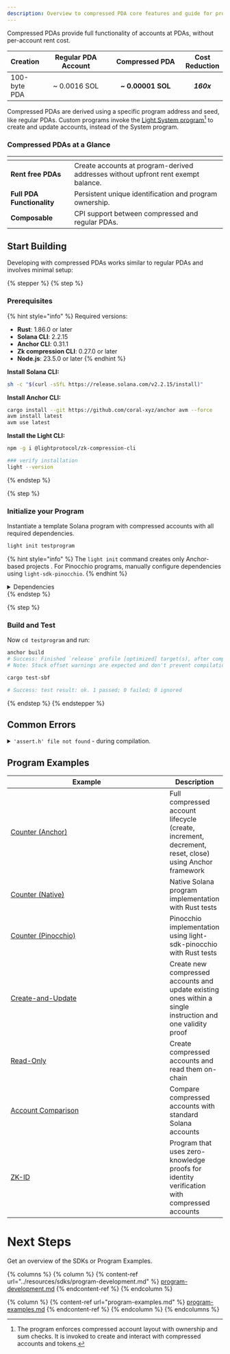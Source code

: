 ```yaml
---
description: Overview to compressed PDA core features and guide for program development.
---
```



Compressed PDAs provide full functionality of accounts at PDAs, without per-account rent cost.

<table><thead><tr><th valign="middle">Creation</th><th width="200" align="center">Regular PDA Account</th><th width="200" align="center">Compressed PDA</th><th align="center">Cost Reduction</th></tr></thead><tbody><tr><td valign="middle">100-byte PDA</td><td align="center">~ 0.0016 SOL</td><td align="center"><strong>~ 0.00001 SOL</strong></td><td align="center"><em><strong>160x</strong></em></td></tr></tbody></table>

Compressed PDAs are derived using a specific program address and seed, like regular PDAs. Custom programs invoke the [Light System program](#user-content-fn-1)[^1] to create and update accounts, instead of the System program.

### Compressed PDAs at a Glance

<table data-view="cards"><thead><tr><th></th><th></th></tr></thead><tbody><tr><td><strong>Rent free PDAs</strong></td><td>Create accounts at program-derived addresses without upfront rent exempt balance.</td></tr><tr><td><strong>Full PDA Functionality</strong></td><td>Persistent unique identification and program ownership.</td></tr><tr><td><strong>Composable</strong></td><td>CPI support between compressed and regular PDAs.</td></tr></tbody></table>

## Start Building

Developing with compressed PDAs works similar to regular PDAs and involves minimal setup:

{% stepper %}
{% step %}
### Prerequisites

{% hint style="info" %}
Required versions:

* **Rust**: 1.86.0 or later
* **Solana CLI**: 2.2.15
* **Anchor CLI**: 0.31.1
* **Zk compression CLI**: 0.27.0 or later
* **Node.js**: 23.5.0 or later
{% endhint %}

**Install Solana CLI:**

```bash
sh -c "$(curl -sSfL https://release.solana.com/v2.2.15/install)"
```

**Install Anchor CLI:**

```bash
cargo install --git https://github.com/coral-xyz/anchor avm --force
avm install latest
avm use latest
```

**Install the Light CLI:**

```bash
npm -g i @lightprotocol/zk-compression-cli
```

```bash
### verify installation
light --version
```
{% endstep %}

{% step %}
### Initialize your Program

Instantiate a template Solana program with compressed accounts with all required dependencies.

```bash
light init testprogram
```

{% hint style="info" %}
The `light init` command creates only Anchor-based projects . For Pinocchio programs, manually configure dependencies using `light-sdk-pinocchio`.
{% endhint %}

<details>

<summary>Dependencies</summary>

#### Rust Crates

* `light-sdk` - Core SDK for compressed accounts in native and anchor programs
* `light-sdk-pinocchio` Core SDK for compressed accounts in pinocchio programs
* `light-client` - RPC client and indexer for interacting with compressed accounts
* `light-program-test` - Testing utilities for compressed programs.

#### TypeScript/JavaScript Packages

* `@lightprotocol/stateless.js` - Client library for interacting with compressed accounts
* `@lightprotocol/zk-compression-cli` - Command-line tools for ZK compression development

</details>
{% endstep %}

{% step %}
### Build and Test

Now `cd testprogram` and run:

```bash
anchor build
# Success: Finished `release` profile [optimized] target(s), after compiling.
# Note: Stack offset warnings are expected and don't prevent compilation
```

```bash
cargo test-sbf

# Success: test result: ok. 1 passed; 0 failed; 0 ignored
```
{% endstep %}
{% endstepper %}

## **Common Errors**

<details>

<summary><code>'assert.h' file not found</code> - during compilation.</summary>

```shellscript
Fix: 
In your terminal, run:
1. export CC=$(xcrun -find clang)
2. export SDKROOT=$(xcrun --show-sdk-path)
3. cargo clean
4. anchor build


Example log:
The following warnings were emitted during compilation:

warning: blake3@1.5.1: In file included from c/blake3_neon.c:1:
warning: blake3@1.5.1: c/blake3_impl.h:4:10: fatal error: 'assert.h' file not found
warning: blake3@1.5.1:     4 | #include <assert.h>
warning: blake3@1.5.1:       |          ^~~~~~~~~~
warning: blake3@1.5.1: 1 error generated.

error: failed to run custom build command for `blake3 v1.5.1`

Caused by:
  process didn't exit successfully: `/Users/you/testprogram/target/release/build/blake3-ac41d29c2eabe052/build-script-build` (exit status: 1)
  --- stdout
  cargo:rerun-if-env-changed=CARGO_FEATURE_PURE
  cargo:rerun-if-env-changed=CARGO_FEATURE_NO_NEON
  cargo:rerun-if-env-changed=CARGO_FEATURE_NEON
  cargo:rerun-if-env-changed=CARGO_FEATURE_NEON
  cargo:rerun-if-env-changed=CARGO_FEATURE_NO_NEON
  cargo:rerun-if-env-changed=CARGO_FEATURE_PURE
  cargo:rustc-cfg=blake3_neon
  OUT_DIR = Some(/Users/you/testprogram/target/release/build/blake3-735a4c71d985df30/out)
  TARGET = Some(aarch64-apple-darwin)
  OPT_LEVEL = Some(3)
  HOST = Some(aarch64-apple-darwin)
  cargo:rerun-if-env-changed=CC_aarch64-apple-darwin
  CC_aarch64-apple-darwin = None
  cargo:rerun-if-env-changed=CC_aarch64_apple_darwin
  CC_aarch64_apple_darwin = None
  cargo:rerun-if-env-changed=HOST_CC
  HOST_CC = None
  cargo:rerun-if-env-changed=CC
  CC = Some(/Users/you/.local/share/solana/install/releases/1.18.22/solana-release/bin/sdk/sbf/dependencies/platform-tools/llvm/bin/clang)
  RUSTC_WRAPPER = None
  cargo:rerun-if-env-changed=CC_ENABLE_DEBUG_OUTPUT
  cargo:rerun-if-env-changed=CRATE_CC_NO_DEFAULTS
  CRATE_CC_NO_DEFAULTS = None
  DEBUG = Some(false)
  cargo:rerun-if-env-changed=MACOSX_DEPLOYMENT_TARGET
  MACOSX_DEPLOYMENT_TARGET = None
  cargo:rerun-if-env-changed=CFLAGS_aarch64-apple-darwin
  CFLAGS_aarch64-apple-darwin = None
  cargo:rerun-if-env-changed=CFLAGS_aarch64_apple_darwin
  CFLAGS_aarch64_apple_darwin = None
  cargo:rerun-if-env-changed=HOST_CFLAGS
  HOST_CFLAGS = None
  cargo:rerun-if-env-changed=CFLAGS
  CFLAGS = None
  cargo:warning=In file included from c/blake3_neon.c:1:
  cargo:warning=c/blake3_impl.h:4:10: fatal error: 'assert.h' file not found
  cargo:warning=    4 | #include <assert.h>
  cargo:warning=      |          ^~~~~~~~~~
  cargo:warning=1 error generated.

  --- stderr


  error occurred: Command env -u IPHONEOS_DEPLOYMENT_TARGET "/Users/you/.local/share/solana/install/releases/1.18.22/solana-release/bin/sdk/sbf/dependencies/platform-tools/llvm/bin/clang" "-O3" "-ffunction-sections" "-fdata-sections" "-fPIC" "--target=arm64-apple-darwin" "-mmacosx-version-min=14.4" "-Wall" "-Wextra" "-std=c11" "-o" "/Users/you/testprogram/target/release/build/blake3-735a4c71d985df30/out/db3b6bfb95261072-blake3_neon.o" "-c" "c/blake3_neon.c" with args clang did not execute successfully (status code exit status: 1).
```

</details>

## Program Examples

<table><thead><tr><th width="360">Example</th><th>Description</th></tr></thead><tbody><tr><td><a href="https://github.com/Lightprotocol/program-examples/tree/main/counter/anchor">Counter (Anchor)</a></td><td>Full compressed account lifecycle (create, increment, decrement, reset, close) using Anchor framework</td></tr><tr><td><a href="https://github.com/Lightprotocol/program-examples/tree/main/counter/native">Counter (Native)</a></td><td>Native Solana program implementation with Rust tests</td></tr><tr><td><a href="https://github.com/Lightprotocol/program-examples/tree/main/counter/pinocchio">Counter (Pinocchio)</a></td><td>Pinocchio implementation using light-sdk-pinocchio with Rust tests</td></tr><tr><td><a href="https://github.com/Lightprotocol/program-examples/tree/main/create-and-update">Create-and-Update</a></td><td>Create new compressed accounts and update existing ones within a single instruction and one validity proof</td></tr><tr><td><a href="https://github.com/Lightprotocol/program-examples/tree/main/read-only">Read-Only</a></td><td>Create compressed accounts and read them on-chain</td></tr><tr><td><a href="https://github.com/Lightprotocol/program-examples/tree/main/account-comparison">Account Comparison</a></td><td>Compare compressed accounts with standard Solana accounts</td></tr><tr><td><a href="https://github.com/Lightprotocol/program-examples/tree/main/zk-id">ZK-ID</a></td><td>Program that uses zero-knowledge proofs for identity verification with compressed accounts</td></tr></tbody></table>

# Next Steps

Get an overview of the SDKs or Program Examples.

{% columns %}
{% column %}
{% content-ref url="../resources/sdks/program-development.md" %}
[program-development.md](../resources/sdks/program-development.md)
{% endcontent-ref %}
{% endcolumn %}

{% column %}
{% content-ref url="program-examples.md" %}
[program-examples.md](program-examples.md)
{% endcontent-ref %}
{% endcolumn %}
{% endcolumns %}

[^1]: The program enforces compressed account layout with ownership and sum checks. It is invoked to create and interact with compressed accounts and tokens.
